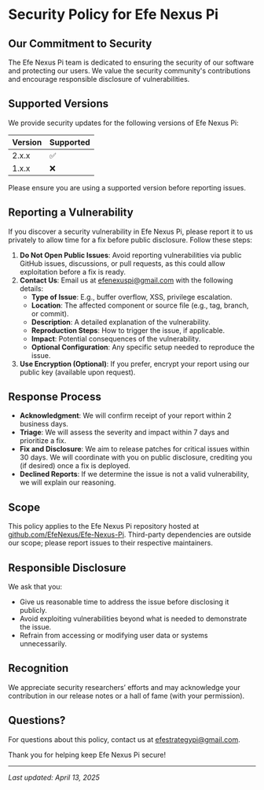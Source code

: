 # Security Policy for Efe Nexus Pi

## Our Commitment to Security

The Efe Nexus Pi team is dedicated to ensuring the security of our software and protecting our users. We value the security community's contributions and encourage responsible disclosure of vulnerabilities.

## Supported Versions

We provide security updates for the following versions of Efe Nexus Pi:

| Version | Supported          |
|---------|--------------------|
| 2.x.x   | :white_check_mark: |
| 1.x.x   | :x:                |

Please ensure you are using a supported version before reporting issues.

## Reporting a Vulnerability

If you discover a security vulnerability in Efe Nexus Pi, please report it to us privately to allow time for a fix before public disclosure. Follow these steps:

1. **Do Not Open Public Issues**: Avoid reporting vulnerabilities via public GitHub issues, discussions, or pull requests, as this could allow exploitation before a fix is ready.
2. **Contact Us**: Email us at [efenexuspi@gmail.com](efenexuspi@gmail.com) with the following details:
   - **Type of Issue**: E.g., buffer overflow, XSS, privilege escalation.
   - **Location**: The affected component or source file (e.g., tag, branch, or commit).
   - **Description**: A detailed explanation of the vulnerability.
   - **Reproduction Steps**: How to trigger the issue, if applicable.
   - **Impact**: Potential consequences of the vulnerability.
   - **Optional Configuration**: Any specific setup needed to reproduce the issue.
3. **Use Encryption (Optional)**: If you prefer, encrypt your report using our public key (available upon request).

## Response Process

- **Acknowledgment**: We will confirm receipt of your report within 2 business days.
- **Triage**: We will assess the severity and impact within 7 days and prioritize a fix.
- **Fix and Disclosure**: We aim to release patches for critical issues within 30 days. We will coordinate with you on public disclosure, crediting you (if desired) once a fix is deployed.
- **Declined Reports**: If we determine the issue is not a valid vulnerability, we will explain our reasoning.

## Scope

This policy applies to the Efe Nexus Pi repository hosted at [github.com/EfeNexus/Efe-Nexus-Pi](https://github.com/username/efe-nexus-pi). Third-party dependencies are outside our scope; please report issues to their respective maintainers.

## Responsible Disclosure

We ask that you:
- Give us reasonable time to address the issue before disclosing it publicly.
- Avoid exploiting vulnerabilities beyond what is needed to demonstrate the issue.
- Refrain from accessing or modifying user data or systems unnecessarily.

## Recognition

We appreciate security researchers’ efforts and may acknowledge your contribution in our release notes or a hall of fame (with your permission).

## Questions?

For questions about this policy, contact us at [efestrategypi@gmail.com](efestrategypi@gmail.com).

Thank you for helping keep Efe Nexus Pi secure!

---
*Last updated: April 13, 2025*
